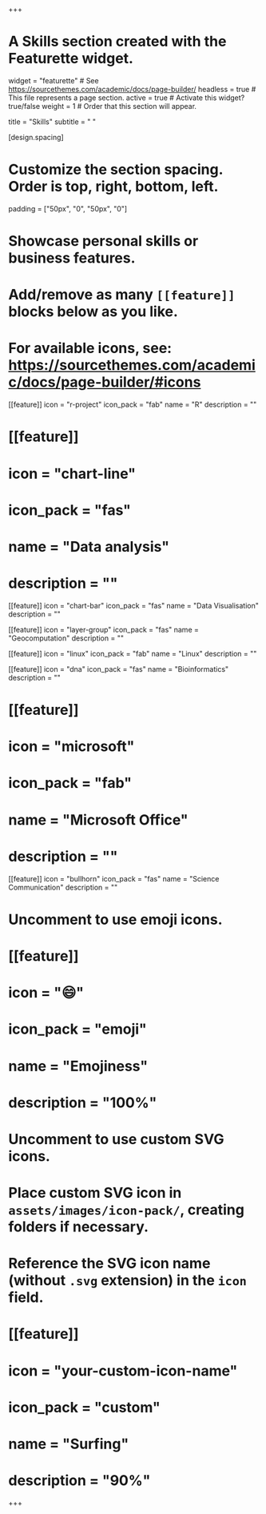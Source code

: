 +++
# A Skills section created with the Featurette widget.
widget = "featurette"  # See https://sourcethemes.com/academic/docs/page-builder/
headless = true  # This file represents a page section.
active = true  # Activate this widget? true/false
weight = 1  # Order that this section will appear.

title = "Skills"
subtitle = " "

[design.spacing]
  # Customize the section spacing. Order is top, right, bottom, left.
  padding = ["50px", "0", "50px", "0"]
  
# Showcase personal skills or business features.
# 
# Add/remove as many `[[feature]]` blocks below as you like.
# 
# For available icons, see: https://sourcethemes.com/academic/docs/page-builder/#icons

[[feature]]
  icon = "r-project"
  icon_pack = "fab"
  name = "R"
  description = ""

# [[feature]]
#   icon = "chart-line"
#   icon_pack = "fas"
#   name = "Data analysis"
#   description = ""
  
[[feature]]
  icon = "chart-bar"
  icon_pack = "fas"
  name = "Data Visualisation"
  description = ""
 
[[feature]]
  icon = "layer-group"
  icon_pack = "fas"
  name = "Geocomputation"
  description = ""
  
[[feature]]
  icon = "linux"
  icon_pack = "fab"
  name = "Linux"
  description = "" 
  
[[feature]]
  icon = "dna"
  icon_pack = "fas"
  name = "Bioinformatics"
  description = "" 

# [[feature]]
#   icon = "microsoft"
#   icon_pack = "fab"
#   name = "Microsoft Office"
#   description = ""
  
[[feature]]
  icon = "bullhorn"
  icon_pack = "fas"
  name = "Science Communication"
  description = ""
  
  
# Uncomment to use emoji icons.
# [[feature]]
#  icon = ":smile:"
#  icon_pack = "emoji"
#  name = "Emojiness"
#  description = "100%"  

# Uncomment to use custom SVG icons.
# Place custom SVG icon in `assets/images/icon-pack/`, creating folders if necessary.
# Reference the SVG icon name (without `.svg` extension) in the `icon` field.
# [[feature]]
#  icon = "your-custom-icon-name"
#  icon_pack = "custom"
#  name = "Surfing"
#  description = "90%"

+++